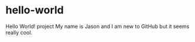 # hello-world
Hello World! project
My name is Jason and I am new to GitHub but it seems really cool.
